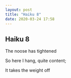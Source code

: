 ```yaml
---
layout: post
title: "Haiku 8"
date: 2020-03-24 17:58
---
```

Haiku 8
-
The noose has tightened

So here I hang, quite content;

It takes the weight off
